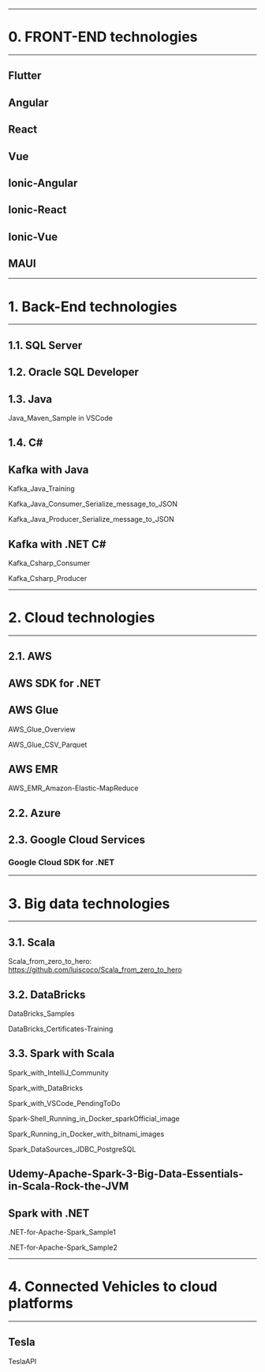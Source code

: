 -------------------------------------------------------------------------------------------------
# 0. FRONT-END technologies
-------------------------------------------------------------------------------------------------

## Flutter

## Angular

## React

## Vue

## Ionic-Angular

## Ionic-React

## Ionic-Vue 

## MAUI


-------------------------------------------------------------------------------------------------
# 1. Back-End technologies
-------------------------------------------------------------------------------------------------

## 1.1. SQL Server



## 1.2. Oracle SQL Developer



## 1.3. Java

Java_Maven_Sample in VSCode


## 1.4. C#




## Kafka with Java



Kafka_Java_Training

Kafka_Java_Consumer_Serialize_message_to_JSON

Kafka_Java_Producer_Serialize_message_to_JSON



## Kafka with .NET C#

Kafka_Csharp_Consumer

Kafka_Csharp_Producer


-------------------------------------------------------------------------------------------------
# 2. Cloud technologies
-------------------------------------------------------------------------------------------------

## 2.1. AWS

## AWS SDK for .NET



## AWS Glue

AWS_Glue_Overview

AWS_Glue_CSV_Parquet


## AWS EMR

AWS_EMR_Amazon-Elastic-MapReduce



## 2.2. Azure



## 2.3. Google Cloud Services

### Google Cloud SDK for .NET


-------------------------------------------------------------------------------------------------
# 3. Big data technologies
-------------------------------------------------------------------------------------------------

## 3.1. Scala

Scala_from_zero_to_hero: https://github.com/luiscoco/Scala_from_zero_to_hero

## 3.2. DataBricks

DataBricks_Samples

DataBricks_Certificates-Training


## 3.3. Spark with Scala

Spark_with_IntelliJ_Community 

Spark_with_DataBricks 

Spark_with_VSCode_PendingToDo

Spark-Shell_Running_in_Docker_sparkOfficial_image 

Spark_Running_in_Docker_with_bitnami_images



Spark_DataSources_JDBC_PostgreSQL 

## Udemy-Apache-Spark-3-Big-Data-Essentials-in-Scala-Rock-the-JVM


## Spark with .NET

.NET-for-Apache-Spark_Sample1

.NET-for-Apache-Spark_Sample2







-------------------------------------------------------------------------------------------------
# 4. Connected Vehicles to cloud platforms
-------------------------------------------------------------------------------------------------

## Tesla

TeslaAPI


























